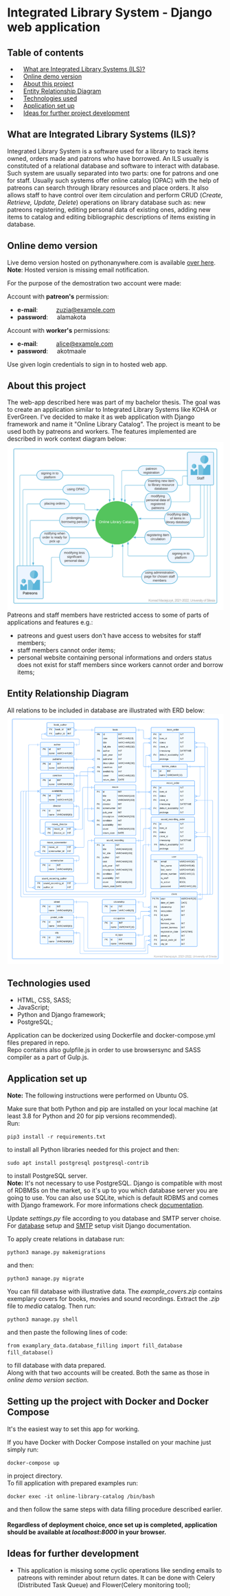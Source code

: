 # Integrated Library System - Django web application
## Table of contents
* &ensp;&ensp;[What are Integrated Library Systems (ILS)?](#about-ils)
* &ensp;&ensp;[Online demo version](#online-demo)
* &ensp;&ensp;[About this project](#about-project)
* &ensp;&ensp;[Entity Relationship Diagram](#erd)
* &ensp;&ensp;[Technologies used](#technologies)
* &ensp;&ensp;[Application set up](#set-up)
* &ensp;&ensp;[Ideas for further project development](#ideas)

## <a name="about-ils"></a>What are Integrated Library Systems (ILS)?
Integrated Library System is a software used for a library to track items owned, orders made and patrons who have borrowed. An ILS usually is constituted of a relational database and software to interact with database. Such system are usually separated into two parts: one for patrons and one for staff. Usually such systems offer online catalog (OPAC) with the help of patreons can search through library resources and place orders. It also allows staff to have control over item circulation and perform CRUD (*Create, Retrieve, Update, Delete*) operations on library database such as: new patreons registering, editing personal data of existing ones, adding new items to catalog and editing bibliographic descriptions of items existing in database.

## <a name="online-demo"></a>Online demo version
Live demo version hosted on pythonanywhere.com is available [over here](http://conradmac97.pythonanywhere.com/).  
**Note**: Hosted version is missing email notification.
  
For the purpose of the demostration two account were made:  

Account with **patreon's** permission:
 - **e-mail**: &ensp;&ensp;&ensp;&ensp;&ensp;  zuzia@example.com
 - **password**:&ensp;&ensp;&ensp;alamakota

Account with **worker's** permissions:  
 - **e-mail**: &ensp;&ensp;&ensp;&ensp;&ensp;  alice@example.com
 - **password**:&ensp;&ensp;&ensp;akotmaale  
 
 Use given login credentials to sign in to hosted web app.

 ## <a name="about-project"></a>About this project
 The web-app described here was part of my bachelor thesis. The goal was to create an application similar to Integrated Library Systems like KOHA or EverGreen. I've decided to make it as web application with Django framework and name it "Online Library Catalog".
 The project is meant to be used both by patreons and workers. The features implemented are described in work context diagram below:
 ![](readme_res/work_context_diagram.png)
Patreons and staff members have restricted access to some of parts of applications and features e.g.:
- patreons and guest users don't have access to websites for staff members;
- staff members cannot order items;
- personal website containing personal informations and orders status does not exist for staff members since workers cannot order and borrow items; 

## <a name="erd"></a>Entity Relationship Diagram 
All relations to be included in database are illustrated with ERD below:
![](readme_res/erd.png)

## <a name="technologies"></a>Technologies used
- HTML, CSS, SASS;
- JavaScript;
- Python and Django framework;
- PostgreSQL;

Application can be dockerized using Dockerfile and docker-compose.yml files prepared in repo.  
Repo contains also gulpfile.js in order to use browsersync and SASS compiler as a part of Gulp.js. 

## <a name="set-up"></a>Application set up
**Note:** The following instructions were performed on Ubuntu OS.  

Make sure that both Python and pip are installed on your local machine (at least 3.8 for Python and 20 for pip versions recommended).  
Run:
```
pip3 install -r requirements.txt
```
to install all Python libraries needed for this project and then:
```
sudo apt install postgresql postgresql-contrib
```
to install PostgreSQL server.  
**Note:** It's not necessary to use PostgreSQL. Django is compatible with most of RDBMSs on the market, so it's up to you which database server you are going to use. You can also use SQLite, which is default RDBMS and comes with Django framework. For more informations check [documentation](https://docs.djangoproject.com/en/4.0/ref/databases/). 

Update *settings.py* file according to you database and SMTP server choise. For [database](https://docs.djangoproject.com/en/4.0/ref/databases/) setup and [SMTP](https://docs.djangoproject.com/en/4.0/topics/email/) setup visit Django documentation.  


To apply create relations in database run:
```
python3 manage.py makemigrations
```
and then:
```
python3 manage.py migrate
```


You can fill database with illustrative data. The *example_covers.zip* contains exemplary covers for books, movies and sound recordings. Extract the *.zip* file to *media* catalog. Then run:
```
python3 manage.py shell
```
and then paste the following lines of code:
```
from examplary_data.database_filling import fill_database
fill_database()
```
to fill database with data prepared.  
Along with that two accounts will be created. Both the same as those in *online demo version section*.

## Setting up the project with Docker and Docker Compose
It's the easiest way to set this app for working.

If you have Docker with Docker Compose installed on your machine just simply run: 
```
docker-compose up
```
in project directory.  
To fill application with prepared examples run:
```
docker exec -it online-library-catalog /bin/bash
```
and then follow the same steps with data filling procedure described earlier.  

#### Regardless of deployment choice, once set up is completed, application should be available at *localhost:8000* in your browser.

## <a name="ideas"></a>Ideas for further development
* This application is missing some cyclic operations like sending emails to patreons with reminder about return dates. It can be done with Celery (Distributed Task Queue) and Flower(Celery monitoring tool);
